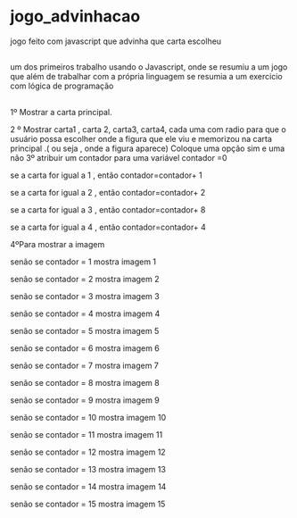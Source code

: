 # jogo_advinhacao
jogo feito com javascript que advinha que carta escolheu
##
um dos primeiros trabalho usando o Javascript, onde se resumiu a um jogo que além de trabalhar com a própria linguagem se resumia a um exercicio com lógica de programação
##
1º Mostrar a carta principal.

2 º Mostrar carta1 , carta 2, carta3, carta4, cada uma com radio  para que o usuário possa escolher onde a figura que ele viu e memorizou na carta principal .( ou seja , onde a figura aparece) Coloque uma opção sim e uma não
3º atribuir um contador para uma variável    contador =0

se a carta for igual a 1 , então contador=contador+ 1

se a carta for igual a 2 , então contador=contador+ 2

se a carta for igual a 3 , então contador=contador+ 8

se a carta for igual a 4  , então contador=contador+ 4


4ºPara mostrar a imagem

senão se contador = 1  mostra imagem 1

senão se contador = 2 mostra imagem 2

senão se contador = 3 mostra imagem 3

senão se contador = 4 mostra imagem 4

senão se contador = 5 mostra imagem 5

senão se contador = 6 mostra imagem 6

senão se contador = 7 mostra imagem 7

senão se contador = 8 mostra imagem 8

senão se contador = 9 mostra imagem 9

senão se contador = 10 mostra imagem 10

senão se contador = 11 mostra imagem 11

senão se contador = 12 mostra imagem 12

senão se contador = 13 mostra imagem 13

senão se contador = 14 mostra imagem 14

senão se contador = 15 mostra imagem 15
